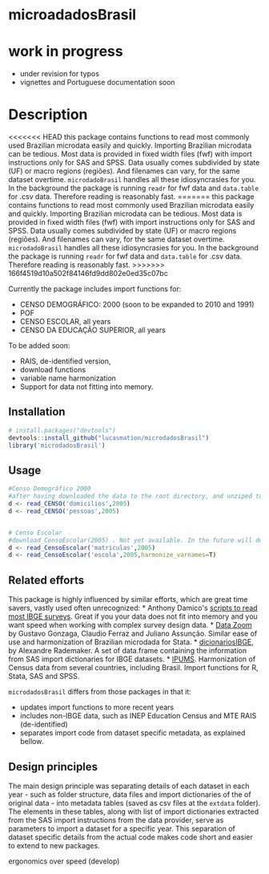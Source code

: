 <!-- README.md is generated from README.Rmd. Please edit that file -->
microadadosBrasil
=================

work in progress
================

-   under revision for typos
-   vignettes and Portuguese documentation soon

Description
===========

&lt;&lt;&lt;&lt;&lt;&lt;&lt; HEAD this package contains functions to read most commonly used Brazilian microdata easily and quickly. Importing Brazilian microdata can be tedious. Most data is provided in fixed width files (fwf) with import instructions only for SAS and SPSS. Data usually comes subdivided by state (UF) or macro regions (regiões). And filenames can vary, for the same dataset overtime. `microdadoBrasil` handles all these idiosyncrasies for you. In the background the package is running `readr` for fwf data and `data.table` for .csv data. Therefore reading is reasonably fast. ======= this package contains functions to read most commonly used Brazilian microdata easily and quickly. Importing Brazilian microdata can be tedious. Most data is provided in fixed width files (fwf) with import instructions only for SAS and SPSS. Data usually comes subdivided by state (UF) or macro regions (regiões). And filenames can vary, for the same dataset overtime. `microdadoBrasil` handles all these idiosyncrasies for you. In the background the package is running `readr` for fwf data and `data.table` for .csv data. Therefore reading is reasonably fast. &gt;&gt;&gt;&gt;&gt;&gt;&gt; 166f4519d10a502f84146fd9dd802e0ed35c07bc

Currently the package includes import functions for:

-   CENSO DEMOGRÁFICO: 2000 (soon to be expanded to 2010 and 1991)
-   POF
-   CENSO ESCOLAR, all years
-   CENSO DA EDUCAÇÃO SUPERIOR, all years

To be added soon:

-   RAIS, de-identified version,
-   download functions
-   variable name harmonization
-   Support for data not fitting into memory.

Installation
------------

``` r
# install.packages("devtools")
devtools::install_github("lucasmation/microdadosBrasil")
library('microdadosBrasil')
```

Usage
-----

``` r
#Censo Demográfico 2000
#after having downloaded the data to the root directory, and unziped to root run
d <- read_CENSO('domicilios',2005)
d <- read_CENSO('pessoas',2005)


# Censo Escolar
#download_CensoEscolar(2005) . Not yet available. In the future will download and unzip ( .rar files still need manual descompactation)
d <- read_CensoEscolar('matriculas',2005)
d <- read_CensoEscolar('escola',2005,harmonize_varnames=T)
```

Related efforts
---------------

This package is highly influenced by similar efforts, which are great time savers, vastly used often unrecognized: \* Anthony Damico's [scripts to read most IBGE surveys](http://www.asdfree.com/). Great if you your data does not fit into memory and you want speed when working with complex survey design data. \* [Data Zoom](http://www.econ.puc-rio.br/datazoom/) by Gustavo Gonzaga, Claudio Ferraz and Juliano Assunção. Similar ease of use and harmonization of Brazilian microdada for Stata. \* [dicionariosIBGE](https://cran.r-project.org/web/packages/dicionariosIBGE/index.html), by Alexandre Rademaker. A set of data.frame containing the information from SAS import dictionaries for IBGE datasets. \* [IPUMS](https://international.ipums.org/international/). Harmonization of Census data from several countries, including Brasil. Import functions for R, Stata, SAS and SPSS.

`microdadosBrasil` differs from those packages in that it:

-   updates import functions to more recent years
-   includes non-IBGE data, such as INEP Education Census and MTE RAIS (de-identified)
-   separates import code from dataset specific metadata, as explained bellow.

Design principles
-----------------

The main design principle was separating details of each dataset in each year - such as folder structure, data files and import dictionaries of the of original data - into metadata tables (saved as csv files at the `extdata` folder). The elements in these tables, along with list of import dictionaries extracted from the SAS import instructions from the data provider, serve as parameters to import a dataset for a specific year. This separation of dataset specific details from the actual code makes code short and easier to extend to new packages.

ergonomics over speed (develop)
